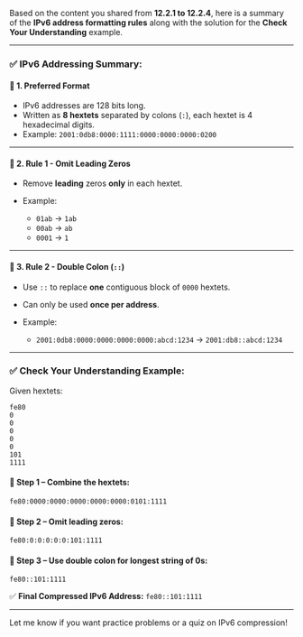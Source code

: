 Based on the content you shared from **12.2.1 to 12.2.4**, here is a summary of the **IPv6 address formatting rules** along with the solution for the **Check Your Understanding** example.

---

### ✅ **IPv6 Addressing Summary:**

#### 📌 **1. Preferred Format**

* IPv6 addresses are 128 bits long.
* Written as **8 hextets** separated by colons (`:`), each hextet is 4 hexadecimal digits.
* Example:
  `2001:0db8:0000:1111:0000:0000:0000:0200`

---

#### 📌 **2. Rule 1 - Omit Leading Zeros**

* Remove **leading** zeros **only** in each hextet.
* Example:

  * `01ab` → `1ab`
  * `00ab` → `ab`
  * `0001` → `1`

---

#### 📌 **3. Rule 2 - Double Colon (`::`)**

* Use `::` to replace **one** contiguous block of `0000` hextets.
* Can only be used **once per address**.
* Example:

  * `2001:0db8:0000:0000:0000:0000:abcd:1234`
    → `2001:db8::abcd:1234`

---

### ✅ **Check Your Understanding Example:**

Given hextets:

```
fe80
0
0
0
0
0
101
1111
```

#### 🔹 **Step 1 – Combine the hextets:**

```
fe80:0000:0000:0000:0000:0000:0101:1111
```

#### 🔹 **Step 2 – Omit leading zeros:**

```
fe80:0:0:0:0:0:101:1111
```

#### 🔹 **Step 3 – Use double colon for longest string of 0s:**

```
fe80::101:1111
```

✅ **Final Compressed IPv6 Address:**
`fe80::101:1111`

---

Let me know if you want practice problems or a quiz on IPv6 compression!
